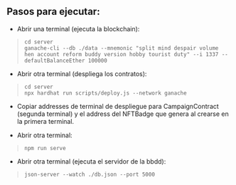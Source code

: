 ## Pasos para ejecutar:

 - Abrir una terminal (ejecuta la blockchain):

>     cd server 
>     ganache-cli --db ./data --mnemonic "split mind despair volume hen account reform buddy version hobby tourist duty" --i 1337 --defaultBalanceEther 100000

 - Abrir otra terminal (despliega los contratos):

>     cd server 
>     npx hardhat run scripts/deploy.js --network ganache

 - Copiar addresses de terminal de despliegue para CampaignContract
   (segunda terminal) y el address del NFTBadge que genera al crearse en
   la primera terminal.

 - Abrir otra terminal:

>     npm run serve

 - Abrir otra terminal (ejecuta el servidor de la bbdd):

>     json-server --watch ./db.json --port 5000




